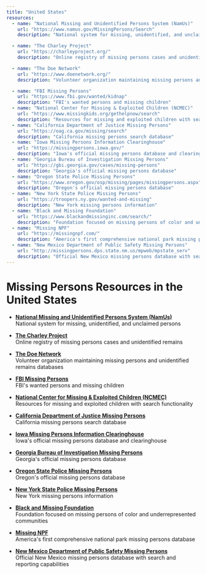 ```yaml
---
title: "United States"
resources:
  - name: "National Missing and Unidentified Persons System (NamUs)"
    url: "https://www.namus.gov/MissingPersons/Search"
    description: "National system for missing, unidentified, and unclaimed persons"

  - name: "The Charley Project"
    url: "https://charleyproject.org/"
    description: "Online registry of missing persons cases and unidentified remains"

  - name: "The Doe Network"
    url: "https://www.doenetwork.org/"
    description: "Volunteer organization maintaining missing persons and unidentified remains databases"

  - name: "FBI Missing Persons"
    url: "https://www.fbi.gov/wanted/kidnap"
    description: "FBI's wanted persons and missing children"
  - name: "National Center for Missing & Exploited Children (NCMEC)"
    url: "https://www.missingkids.org/gethelpnow/search"
    description: "Resources for missing and exploited children with search functionality"
  - name: "California Department of Justice Missing Persons"
    url: "https://oag.ca.gov/missing/search"
    description: "California missing persons search database"
  - name: "Iowa Missing Persons Information Clearinghouse"
    url: "https://missingpersons.iowa.gov/"
    description: "Iowa's official missing persons database and clearinghouse"
  - name: "Georgia Bureau of Investigation Missing Persons"
    url: "https://gbi.georgia.gov/cases/missing-persons"
    description: "Georgia's official missing persons database"
  - name: "Oregon State Police Missing Persons"
    url: "https://www.oregon.gov/osp/missing/pages/missingpersons.aspx"
    description: "Oregon's official missing persons database"
  - name: "New York State Police Missing Persons"
    url: "https://troopers.ny.gov/wanted-and-missing"
    description: "New York missing persons information"
  - name: "Black and Missing Foundation"
    url: "https://www.blackandmissinginc.com/search/"
    description: "Foundation focused on missing persons of color and underrepresented communities"
  - name: "Missing NPF"
    url: "https://missingnpf.com/"
    description: "America's first comprehensive national park missing persons database"
  - name: "New Mexico Department of Public Safety Missing Persons"
    url: "http://missingpersons.dps.state.nm.us/mpweb/mpstate_serv"
    description: "Official New Mexico missing persons database with search and reporting capabilities"
---
```


# Missing Persons Resources in the United States

- **[National Missing and Unidentified Persons System (NamUs)](https://www.namus.gov/MissingPersons/Search)**  
  National system for missing, unidentified, and unclaimed persons

- **[The Charley Project](https://charleyproject.org/)**  
  Online registry of missing persons cases and unidentified remains

- **[The Doe Network](https://www.doenetwork.org/)**  
  Volunteer organization maintaining missing persons and unidentified remains databases

- **[FBI Missing Persons](https://www.fbi.gov/wanted/kidnap)**  
  FBI's wanted persons and missing children

- **[National Center for Missing & Exploited Children (NCMEC)](https://www.missingkids.org/gethelpnow/search)**  
  Resources for missing and exploited children with search functionality

- **[California Department of Justice Missing Persons](https://oag.ca.gov/missing/search)**  
  California missing persons search database

- **[Iowa Missing Persons Information Clearinghouse](https://missingpersons.iowa.gov/)**  
  Iowa's official missing persons database and clearinghouse

- **[Georgia Bureau of Investigation Missing Persons](https://gbi.georgia.gov/cases/missing-persons)**  
  Georgia's official missing persons database

- **[Oregon State Police Missing Persons](https://www.oregon.gov/osp/missing/pages/missingpersons.aspx)**  
  Oregon's official missing persons database

- **[New York State Police Missing Persons](https://troopers.ny.gov/wanted-and-missing)**  
  New York missing persons information

- **[Black and Missing Foundation](https://www.blackandmissinginc.com/search/)**  
  Foundation focused on missing persons of color and underrepresented communities

- **[Missing NPF](https://missingnpf.com/)**  
  America's first comprehensive national park missing persons database

- **[New Mexico Department of Public Safety Missing Persons](http://missingpersons.dps.state.nm.us/mpweb/mpstate_serv)**  
  Official New Mexico missing persons database with search and reporting capabilities
